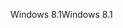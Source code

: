 <span data-ttu-id="6fd56-101">Windows 8.1</span><span class="sxs-lookup"><span data-stu-id="6fd56-101">Windows 8.1</span></span>